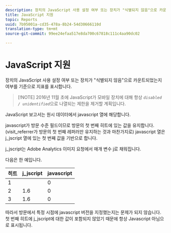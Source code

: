 ```yaml
---
description: 장치의 JavaScript 사용 설정 여부 또는 장치가 "식별되지 않음"으로 카운트되었는지 여부를 기준으로 지표를 표시합니다.
title: JavaScript 지원
topic: Reports
uuid: 7b95001a-cd35-478a-8b24-54d30666110d
translation-type: tm+mt
source-git-commit: 99ee24efaa517e8da700c67818c111c4aa90dc02

---
```



# JavaScript 지원

장치의 JavaScript 사용 설정 여부 또는 장치가 "식별되지 않음"으로 카운트되었는지 여부를 기준으로 지표를 표시합니다.

> [!NOTE] 2016년 11월 초에 JavaScript가 모바일 장치에 대해 항상 *`disabled / unidentified`*&#x200B;으로 나열되는 제한을 제거할 계획입니다.

JavaScript 보고서는 원시 데이터에서 javascript 열에 해당합니다.

javascript가 방문 수준 필드이므로 방문의 첫 번째 히트에 있는 값을 유지합니다. (visit_referrer가 방문의 첫 번째 레퍼러만 유지하는 것과 마찬가지로) javascript 열은 j_jscript 열에 있는 첫 번째 값을 기반으로 합니다.

j_jscript는 Adobe Analytics 이미지 요청에서 매개 변수 j로 채워집니다.

다음은 한 예입니다.

| 히트 | j_jscript | javascript |
|---|---|---|
| 1 |  | 0 |
| 2 | 1.6 | 0 |
| 3 | 1.6 | 0 |

따라서 방문에서 특정 시점에 javascript 버전을 지정했는지는 문제가 되지 않습니다. 첫 번째 히트에 j_jscript에 대한 값이 포함되지 않았기 때문에 항상 Javascript 아님으로 표시됩니다.
